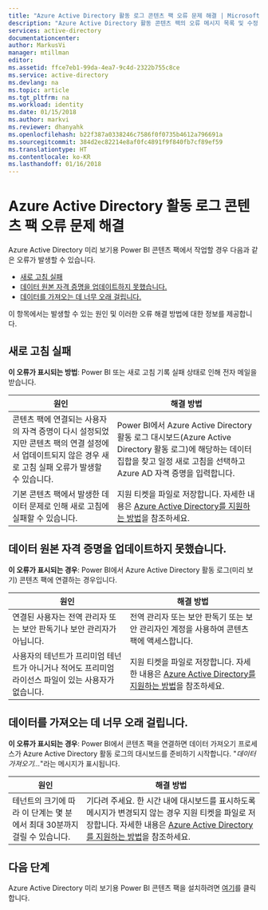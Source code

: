 ```yaml
---
title: "Azure Active Directory 활동 로그 콘텐츠 팩 오류 문제 해결 | Microsoft Docs"
description: "Azure Active Directory 활동 콘텐츠 팩의 오류 메시지 목록 및 수정 단계를 제공합니다."
services: active-directory
documentationcenter: 
author: MarkusVi
manager: mtillman
editor: 
ms.assetid: ffce7eb1-99da-4ea7-9c4d-2322b755c8ce
ms.service: active-directory
ms.devlang: na
ms.topic: article
ms.tgt_pltfrm: na
ms.workload: identity
ms.date: 01/15/2018
ms.author: markvi
ms.reviewer: dhanyahk
ms.openlocfilehash: b22f387a0338246c7586f0f0735b4612a796691a
ms.sourcegitcommit: 384d2ec82214e8af0fc4891f9f840fb7cf89ef59
ms.translationtype: HT
ms.contentlocale: ko-KR
ms.lasthandoff: 01/16/2018
---
```

# <a name="troubleshooting-azure-active-directory-activity-logs-content-pack-errors"></a>Azure Active Directory 활동 로그 콘텐츠 팩 오류 문제 해결 


Azure Active Directory 미리 보기용 Power BI 콘텐츠 팩에서 작업할 경우 다음과 같은 오류가 발생할 수 있습니다. 

- [새로 고침 실패](active-directory-reporting-troubleshoot-content-pack.md#refresh-failed) 
- [데이터 원본 자격 증명을 업데이트하지 못했습니다.](active-directory-reporting-troubleshoot-content-pack.md#failed-to-update-data-source-credentials) 
- [데이터를 가져오는 데 너무 오래 걸립니다.](active-directory-reporting-troubleshoot-content-pack.md#importing-of-data-is-taking-too-long) 
 
이 항목에서는 발생할 수 있는 원인 및 이러한 오류 해결 방법에 대한 정보를 제공합니다.
 
## <a name="refresh-failed"></a>새로 고침 실패 
 
**이 오류가 표시되는 방법**: Power BI 또는 새로 고침 기록 실패 상태로 인해 전자 메일을 받습니다. 


| 원인 | 해결 방법 |
| ---   | ---        |
| 콘텐츠 팩에 연결되는 사용자의 자격 증명이 다시 설정되었지만 콘텐츠 팩의 연결 설정에서 업데이트되지 않은 경우 새로 고침 실패 오류가 발생할 수 있습니다. | Power BI에서 Azure Active Directory 활동 로그 대시보드(Azure Active Directory 활동 로그)에 해당하는 데이터 집합을 찾고 일정 새로 고침을 선택하고 Azure AD 자격 증명을 입력합니다. |
| 기본 콘텐츠 팩에서 발생한 데이터 문제로 인해 새로 고침에 실패할 수 있습니다. | 지원 티켓을 파일로 저장합니다. 자세한 내용은 [Azure Active Directory를 지원하는 방법](active-directory-troubleshooting-support-howto.md)을 참조하세요.|
 
 
## <a name="failed-to-update-data-source-credentials"></a>데이터 원본 자격 증명을 업데이트하지 못했습니다. 
 
**이 오류가 표시되는 경우**: Power BI에서 Azure Active Directory 활동 로그(미리 보기) 콘텐츠 팩에 연결하는 경우입니다. 

| 원인 | 해결 방법 |
| ---   | ---        |
| 연결된 사용자는 전역 관리자 또는 보안 판독기나 보안 관리자가 아닙니다. | 전역 관리자 또는 보안 판독기 또는 보안 관리자인 계정을 사용하여 콘텐츠 팩에 액세스합니다. |
| 사용자의 테넌트가 프리미엄 테넌트가 아니거나 적어도 프리미엄 라이선스 파일이 있는 사용자가 없습니다. | 지원 티켓을 파일로 저장합니다. 자세한 내용은 [Azure Active Directory를 지원하는 방법](active-directory-troubleshooting-support-howto.md)을 참조하세요.|
 

 

## <a name="importing-of-data-is-taking-too-long"></a>데이터를 가져오는 데 너무 오래 걸립니다. 
 
**이 오류가 표시되는 경우**: Power BI에서 콘텐츠 팩을 연결하면 데이터 가져오기 프로세스가 Azure Active Directory 활동 로그의 대시보드를 준비하기 시작합니다. "*데이터 가져오기...*"라는 메시지가 표시됩니다.  

| 원인 | 해결 방법 |
| ---   | ---        |
| 테넌트의 크기에 따라 이 단계는 몇 분에서 최대 30분까지 걸릴 수 있습니다. | 기다려 주세요. 한 시간 내에 대시보드를 표시하도록 메시지가 변경되지 않는 경우 지원 티켓을 파일로 저장합니다. 자세한 내용은 [Azure Active Directory를 지원하는 방법](active-directory-troubleshooting-support-howto.md)을 참조하세요.|

## <a name="next-steps"></a>다음 단계

Azure Active Directory 미리 보기용 Power BI 콘텐츠 팩을 설치하려면 [여기](https://powerbi.microsoft.com/en-us/blog/azure-active-directory-meets-power-bi/)를 클릭합니다.



